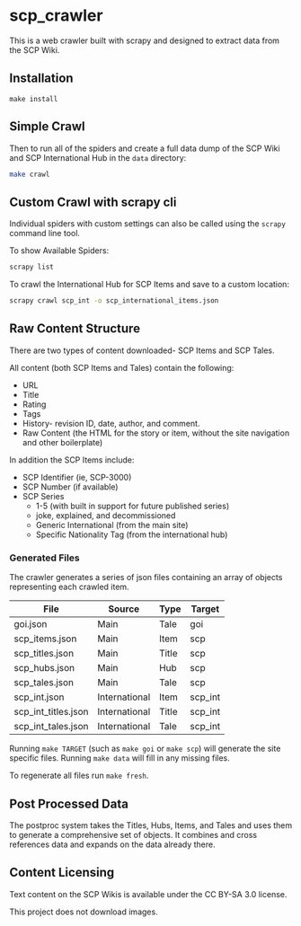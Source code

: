 # scp_crawler

This is a web crawler built with scrapy and designed to extract data from the SCP Wiki.

## Installation

```
make install
```

## Simple Crawl

Then to run all of the spiders and create a full data dump of the SCP Wiki and SCP International Hub in the `data` directory:

```bash
make crawl
```

## Custom Crawl with scrapy cli

Individual spiders with custom settings can also be called using the `scrapy` command line tool.

To show Available Spiders:

```bash
scrapy list
```

To crawl the International Hub for SCP Items and save to a custom location:

```bash
scrapy crawl scp_int -o scp_international_items.json
```

## Raw Content Structure

There are two types of content downloaded- SCP Items and SCP Tales.

All content (both SCP Items and Tales) contain the following:

* URL
* Title
* Rating
* Tags
* History- revision ID, date, author, and comment.
* Raw Content (the HTML for the story or item, without the site navigation and other boilerplate)

In addition the SCP Items include:

* SCP Identifier (ie, SCP-3000)
* SCP Number (if available)
* SCP Series
  * 1-5 (with built in support for future published series)
  * joke, explained, and decommissioned
  * Generic International (from the main site)
  * Specific Nationality Tag (from the international hub)

### Generated Files

The crawler generates a series of json files containing an array of objects representing each crawled item.

| File                | Source        | Type  | Target  |
| ------------------- | ------------- | ----- | ------- |
| goi.json            | Main          | Tale  | goi     |
| scp_items.json      | Main          | Item  | scp     |
| scp_titles.json     | Main          | Title | scp     |
| scp_hubs.json       | Main          | Hub   | scp     |
| scp_tales.json      | Main          | Tale  | scp     |
| scp_int.json        | International | Item  | scp_int |
| scp_int_titles.json | International | Title | scp_int |
| scp_int_tales.json  | International | Tale  | scp_int |

Running `make TARGET` (such as `make goi` or `make scp`) will generate the site specific files. Running `make data` will fill in any missing files.

To regenerate all files run `make fresh`.

## Post Processed Data

The postproc system takes the Titles, Hubs, Items, and Tales and uses them to generate a comprehensive set of objects. It combines and cross references data and expands on the data already there.


## Content Licensing

Text content on the SCP Wikis is available under the CC BY-SA 3.0 license.

This project does not download images.
